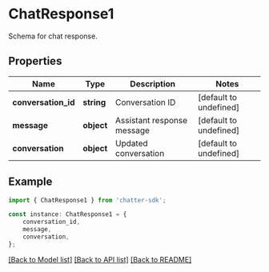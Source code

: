 # ChatResponse1

Schema for chat response.

## Properties

Name | Type | Description | Notes
------------ | ------------- | ------------- | -------------
**conversation_id** | **string** | Conversation ID | [default to undefined]
**message** | **object** | Assistant response message | [default to undefined]
**conversation** | **object** | Updated conversation | [default to undefined]

## Example

```typescript
import { ChatResponse1 } from 'chatter-sdk';

const instance: ChatResponse1 = {
    conversation_id,
    message,
    conversation,
};
```

[[Back to Model list]](../README.md#documentation-for-models) [[Back to API list]](../README.md#documentation-for-api-endpoints) [[Back to README]](../README.md)
